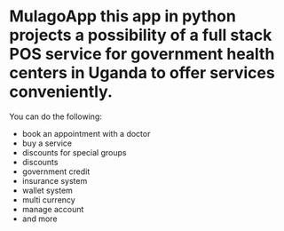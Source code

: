 # MulagoApp this app in python projects a possibility of a full stack POS service for government health centers in Uganda to offer services conveniently.
You can do the following:
- book an appointment with a doctor 
- buy a service 
- discounts for special groups 
- discounts 
- government credit 
- insurance system 
- wallet system 
- multi currency 
- manage account 
- and more
